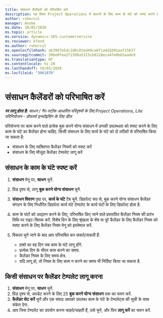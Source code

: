 ```yaml
---
title: संसाधन कैलेंडरों को परिभाषित करें
description: यह विषय Project Operations में साधनों के लिए काम के घंटे को स्पष्ट करने के तरीके के बारे में जानकारी देता है.
author: ruhercul
manager: Annbe
ms.date: 10/05/2020
ms.topic: article
ms.service: dynamics-365-customerservice
ms.reviewer: kfend
ms.author: ruhercul
ms.openlocfilehash: ab39d7e5dc2d8c01ed49ca0f1a4d1691aaf15637
ms.sourcegitcommit: 396e0fea2f1598a5313cb0128eca4fe0bb5aade9
ms.translationtype: HT
ms.contentlocale: hi-IN
ms.lasthandoff: 10/05/2020
ms.locfileid: "3961876"
---
```

# <a name="define-resource-calendars"></a>संसाधन कैलेंडरों को परिभाषित करें

_**पर लागू होता है:** साधन / गैर-स्टॉक आधारित परिदृश्यों के लिए Project Operations, Lite परिनियोजन - प्रोफार्मा इनवॉइसिंग के लिए डील_

परियोजना पर काम करने वाले प्रत्येक बुक करने योग्य संसाधन में उनकी उपलब्धता को स्पष्ट करने के लिए काम के घंटे का कैलेंडर होना चाहिए. किसी संसाधन के लिए कार्य के घंटे को दो तरीकों से परिभाषित किया जा सकता है: 

   - संसाधन के लिए व्यक्तिगत कैलेंडर नियमों को स्पष्ट करें
   - संसाधन के लिए मौजूदा कैलेंडर टेम्पलेट लागू करें

## <a name="define-a-resources-working-hours"></a>संसाधन के काम के घंटे स्पष्ट करें

1. **संसाधन** मेनू पर, **साधन** चुनें.
2. ग्रिड दृश्य से, लागू **बुक करने योग्य संसाधन** चुनें.
3. **संसाधन विवरण** पृष्ठ पर, **कार्य के घंटे** टैब चुनें. डिफ़ॉल्ट रूप से, बुक करने योग्य संसाधन कैलेंडर संगठन के लिए निर्धारित डिफ़ॉल्ट कार्य घंटे टेम्पलेट के कार्य घंटों के लिए डिफ़ॉल्ट होता है.
4. काम के घंटों को अद्यतन करने के लिए, परिभाषित किए जाने वाले प्रस्तावित कैलेंडर नियम की प्रारंभ तिथि पर राइट-क्लिक करें. विशेष दिन के लिए श्रृंखला के शेष या पूरे कैलेंडर के लिए कैलेंडर नियम को स्पष्ट करने के लिए कैलेंडर नियम मेनू को इस्तेमाल करें.
5. विकल्प चुने जाने के बाद आप परिभाषित कर सकते/सकती हैं:

    - ह्फ़्ते का वह दिन जब काम के घंटे लागू होंगे.
    - प्रत्येक दिन के भीतर काम करने का समय.
    - कैलेंडर नियम के लिए समय क्षेत्र.
    - यदि लागू हो, तो नियम के लिए काम न करने का समय भी निर्दिष्ट किया जा सकता है.

## <a name="applying-a-calendar-template-to-a-resource"></a>किसी संसाधन पर कैलेंडर टेम्पलेट लागू करना

1. **संसाधन** मेनू पर, **साधन** चुनें.
2. ग्रिड दृश्य से, अपडेट करने के लिए 25 **बुक करने योग्य संसाधन** तक का चयन करें.
3. **कैलेंडर सेट करें** चुनें और एक संवाद आपको उपलब्ध काम के घंटे के टेम्पलेट्स की सूची के साथ संकेत देगा.
4. आप जिस टेम्पलेट का उपयोग करना चाहते/चाहती हैं, उसे चुनें, और फिर **लागू करें** का चयन करें.
